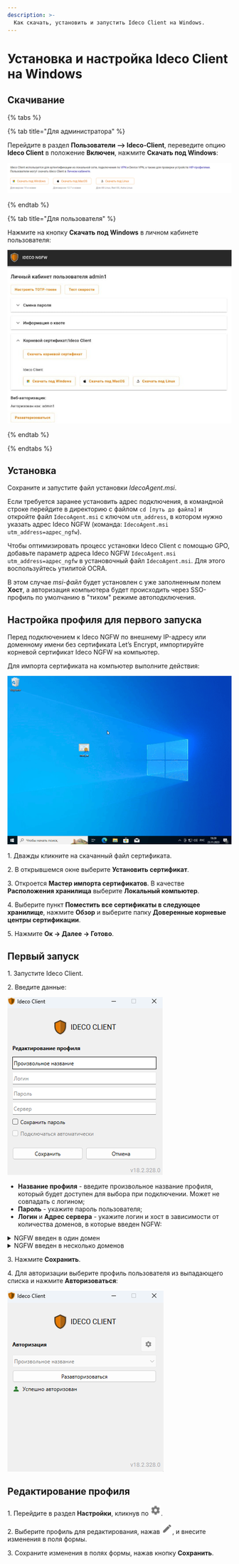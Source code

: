 ```yaml
---
description: >-
  Как скачать, установить и запустить Ideco Client на Windows.
---
```


# Установка и настройка Ideco Client на Windows

## Скачивание

{% tabs %}

{% tab title="Для администратора" %}

Перейдите в раздел **Пользователи –> Ideco-Client**, переведите опцию **Ideco Client** в положение **Включен**, нажмите **Скачать под Windows**:

![](/.gitbook/assets/ideco-client5.png)

{% endtab %}

{% tab title="Для пользователя" %}

Нажмите на кнопку **Скачать под  Windows** в личном кабинете пользователя:

![](/.gitbook/assets/ideco-client7.png)

{% endtab %}

{% endtabs %}

## Установка

Сохраните и запустите файл установки *IdecoAgent.msi*.

Если требуется заранее установить адрес подключения, в командной строке перейдите в директорию с файлом `cd [путь до файла]` и откройте файл `IdecoAgent.msi` с ключом `utm_address`, в котором нужно указать адрес Ideco NGFW (команда: `IdecoAgent.msi utm_address=адрес_ngfw`).

Чтобы оптимизировать процесс установки Ideco Client с помощью GPO, добавьте параметр адреса Ideco NGFW `IdecoAgent.msi utm_address=адрес_ngfw` в установочный файл `IdecoAgent.msi`. Для этого воспользуйтесь утилитой OCRA.

В этом случае *msi-файл* будет установлен с уже заполненным полем **Хост**, а авторизация компьютера будет происходить через SSO-профиль по умолчанию в "тихом" режиме автоподключения.

## Настройка профиля для первого запуска

Перед подключением к Ideco NGFW по внешнему IP-адресу или доменному имени без сертификата Let’s Encrypt, импортируйте корневой сертификат Ideco NGFW на компьютер.

Для импорта сертификата на компьютер выполните действия:

![](/.gitbook/assets/ideco-client.gif)

1\. Дважды кликните на скачанный файл сертификата.

2\. В открывшемся окне выберите **Установить сертификат**.

3\. Откроется **Мастер импорта сертификатов**. В качестве **Расположения хранилища** выберите **Локальный компьютер**.

4\. Выберите пункт **Поместить все сертификаты в следующее хранилище**, нажмите **Обзор** и выберите папку **Доверенные корневые центры сертификации**.

5\. Нажмите **Ок -> Далее -> Готово**.

## Первый запуск

1\. Запустите Ideco Client.

2\. Введите данные:

![](/.gitbook/assets/ideco-client.png)

* **Название профиля** - введите произвольное название профиля, который будет доступен для выбора при подключении. Может не совпадать с логином;
* **Пароль** - укажите пароль пользователя;
* **Логин** и **Адрес сервера** - укажите логин и хост в зависимости от количества доменов, в которые введен NGFW:

<details>
<summary>NGFW введен в один домен</summary>

Введите **логин** в домене, в качестве **хоста** укажите домен или IP-адрес:

![](/.gitbook/assets/ideco-client1.png)

</details>

<details>
<summary>NGFW введен в несколько доменов</summary>

Введите **логин** в формате **имя_домена/имя_пользователя**, в качестве **хоста** укажите **IP NGFW**:

![](/.gitbook/assets/ideco-client3.png)

</details>

3\. Нажмите **Сохранить**.

4\. Для авторизации выберите профиль пользователя из выпадающего списка и нажмите **Авторизоваться**:

![](/.gitbook/assets/ideco-client4.png)

## Редактирование профиля

1\. Перейдите в раздел **Настройки**, кликнув по ![](/.gitbook/assets/icon-gear2.png).

2\. Выберите профиль для редактирования, нажав ![](/.gitbook/assets/icon-edit.png), и внесите изменения в поля формы.

3\. Сохраните изменения в полях формы, нажав кнопку **Сохранить**.